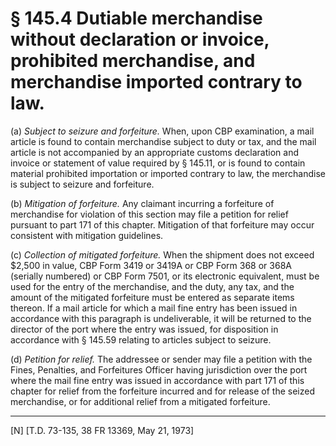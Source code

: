 # § 145.4   Dutiable merchandise without declaration or invoice, prohibited merchandise, and merchandise imported contrary to law.

(a) *Subject to seizure and forfeiture.* When, upon CBP examination, a mail article is found to contain merchandise subject to duty or tax, and the mail article is not accompanied by an appropriate customs declaration and invoice or statement of value required by § 145.11, or is found to contain material prohibited importation or imported contrary to law, the merchandise is subject to seizure and forfeiture. 


(b) *Mitigation of forfeiture.* Any claimant incurring a forfeiture of merchandise for violation of this section may file a petition for relief pursuant to part 171 of this chapter. Mitigation of that forfeiture may occur consistent with mitigation guidelines.


(c) *Collection of mitigated forfeiture.* When the shipment does not exceed $2,500 in value, CBP Form 3419 or 3419A or CBP Form 368 or 368A (serially numbered) or CBP Form 7501, or its electronic equivalent, must be used for the entry of the merchandise, and the duty, any tax, and the amount of the mitigated forfeiture must be entered as separate items thereon. If a mail article for which a mail fine entry has been issued in accordance with this paragraph is undeliverable, it will be returned to the director of the port where the entry was issued, for disposition in accordance with § 145.59 relating to articles subject to seizure. 


(d) *Petition for relief.* The addressee or sender may file a petition with the Fines, Penalties, and Forfeitures Officer having jurisdiction over the port where the mail fine entry was issued in accordance with part 171 of this chapter for relief from the forfeiture incurred and for release of the seized merchandise, or for additional relief from a mitigated forfeiture. 



---

[N] [T.D. 73-135, 38 FR 13369, May 21, 1973]


